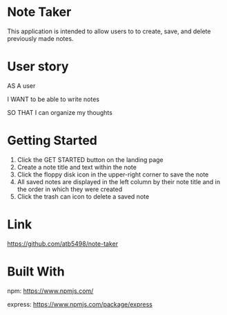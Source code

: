 # Note Taker
This application is intended to allow users to to create, save, and delete previously made notes.

# User story
AS A user

I WANT to be able to write notes

SO THAT I can organize my thoughts

# Getting Started
1. Click the GET STARTED button on the landing page
2. Create a note title and text within the note
3. Click the floppy disk icon in the upper-right corner to save the note
4. All saved notes are displayed in the left column by their note title and in the order in which they were created
5. Click the trash can icon to delete a saved note

# Link
https://github.com/atb5498/note-taker

# Built With
npm: https://www.npmjs.com/

express: https://www.npmjs.com/package/express
